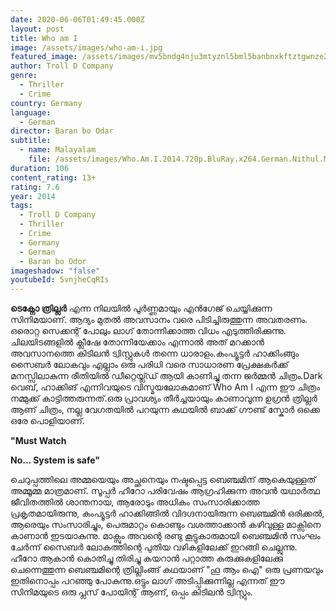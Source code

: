 ```yaml
---
date: 2020-06-06T01:49:45.000Z
layout: post
title: Who am I
image: /assets/images/who-am-i.jpg
featured_image: /assets/images/mv5bndg4nju3mtyznl5bml5banbnxkftztgwnze2mdu2mje-._v1_ql50_sy1000_cr0-0-707-1000_al_.jpg
author: Troll D Company
genre:
  - Thriller
  - Crime
country: Germany
language:
  - German
director: Baran bo Odar
subtitle:
  - name: Malayalam
    file: /assets/images/Who.Am.I.2014.720p.BluRay.x264.German.Nithul.Msone.srt
duration: 106
content_rating: 13+
rating: 7.6
year: 2014
tags:
  - Troll D Company
  - Thriller
  - Crime
  - Germany
  - German
  - Baran bo Odor
imageshadow: "false"
youtubeId: 5vnjheCqRIs
---
```

**ടെക്നോ ത്രില്ലർ** എന്ന നിലയിൽ പൂർണ്ണമായും എൻഗേജ് ചെയ്യിക്കുന്ന സിനിമയാണ്. ആദ്യം മുതൽ അവസാനം വരെ പിടിച്ചിരുത്തുന്ന അവതരണം. ഒരൊറ്റ സെക്കന്റ്‌ പോലും ലാഗ് തോന്നിക്കാത്ത വിധം എടുത്തിരിക്കുന്നു. ചിലയിടങ്ങളിൽ ക്ലീഷേ തോന്നിയേക്കാം എന്നാൽ അത് മറക്കാൻ അവസാനത്തെ കിടിലൻ ട്വിസ്റ്റുകൾ തന്നെ ധാരാളം.കംപ്യൂട്ടർ ഹാക്കിംങ്ങും സൈബർ ലോകവും എല്ലാം ഒരു പരിധി വരെ സാധാരണ പ്രേക്ഷകർക്ക് മനസ്സിലാകുന്ന രീതിയിൽ ഡീറ്റെയ്ല്ഡ് ആയി കാണിച്ചു തന്ന ജർമ്മൻ ചിത്രം.Dark വെബ്, ഹാക്കിങ് എന്നിവയുടെ വിസ്മയലോകമാണ് Who Am I എന്ന ഈ ചിത്രം നമ്മുക്ക് കാട്ടിത്തരുന്നത്.ഒരു പ്രാവശ്യം തീർച്ചയായും കാണാവുന്ന ഉഗ്രൻ ത്രില്ലർ ആണ് ചിത്രം, നല്ല വേഗതയിൽ പറയുന്ന കഥയിൽ ബാക്ക് ഗൗണ്ട് സ്കോർ ഒക്കെ ഒരേ പൊളിയാണ്.

**"Must Watch**

**No... System is safe"**

ചെറുപ്പത്തിലെ അമ്മയെയും അച്ഛനെയും നഷ്ടപ്പെട്ട ബെഞ്ചമിന് ആകെയുള്ളത് അമ്മൂമ്മ മാത്രമാണ്. സൂപ്പർ ഹീറോ പരിവേഷം ആഗ്രഹിക്കുന്ന അവൻ യഥാർത്ഥ ജീവിതത്തിൽ ശാന്തനായ, ആരോടും അധികം സംസാരിക്കാത്ത പ്രകൃതമായിരുന്നു, കംപ്യൂട്ടർ ഹാക്കിങ്ങിൽ വിദഗ്ദനായിരുന്ന ബെഞ്ചമിൻ ഒരിക്കൽ, ആരെയും സംസാരിച്ചും, പെരുമാറ്റം കൊണ്ടും വശത്താക്കാൻ കഴിവുള്ള മാക്സിനെ കാണാൻ ഇടയാകുന്നു. മാക്സും അവന്റെ രണ്ടു കൂട്ടുകാരുമായി ബെഞ്ചമിൻ സംഘം ചേർന്ന് സൈബർ ലോകത്തിന്റെ പുതിയ വഴികളിലേക്ക് ഇറങ്ങി ചെല്ലുന്നു. ഹീറോ ആകാൻ കൊതിച്ചു തിരിച്ചു കയറാൻ പറ്റാത്ത കുരുക്കുകളിലേക്കു ചെന്നെത്തുന്ന ബെഞ്ചമിന്റെ ത്രില്ലിംങ്ങ് കഥയാണ് "ഹൂ ആം ഐ" ഒരു പ്രണയവും ഇതിനൊപ്പം പറഞ്ഞു പോകുന്നു.ഒട്ടും ലാഗ് അടിപ്പിക്കുന്നില്ല എന്നത് ഈ സിനിമയുടെ ഒരു പ്ലസ് പോയിന്റ് ആണ്, ഒപ്പം കിടിലൻ ട്വിസ്റ്റും.
